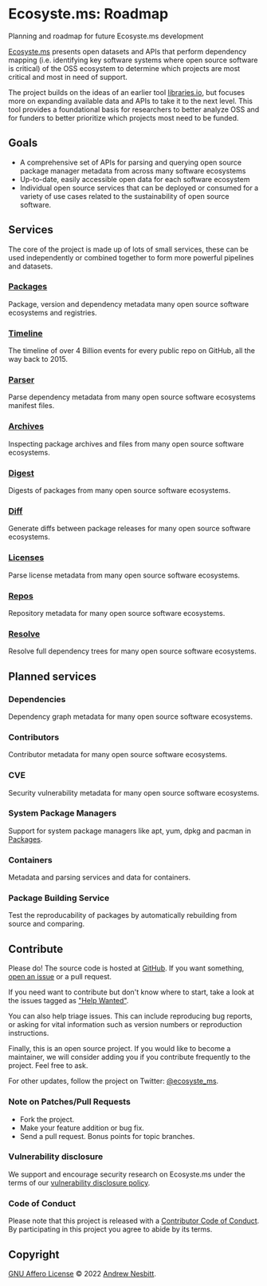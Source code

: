# Ecosyste.ms: Roadmap
Planning and roadmap for future Ecosyste.ms development

[Ecosyste.ms](http://Ecosyste.ms) presents open datasets and APIs that perform dependency mapping (i.e. identifying key software systems where open source software is critical) of the OSS ecosystem to determine which projects are most critical and most in need of support. 

The project builds on the ideas of an earlier tool [libraries.io](http://libraries.io/), but focuses more on expanding available data and APIs to take it to the next level. This tool provides a foundational basis for researchers to better analyze OSS and for funders to better prioritize which projects most need to be funded.

## Goals

- A comprehensive set of APIs for parsing and querying open source package manager metadata from across many software ecosystems
- Up-to-date, easily accessible open data for each software ecosystem
- Individual open source services that can be deployed or consumed for a variety of use cases related to the sustainability of open source software.

## Services

The core of the project is made up of lots of small services, these can be used independently 
or combined together to form more powerful pipelines and datasets.

### [Packages](https://github.com/ecosyste-ms/packages)

Package, version and dependency metadata many open source software ecosystems and registries.

### [Timeline](https://github.com/ecosyste-ms/timeline)

The timeline of over 4 Billion events for every public repo on GitHub, all the way back to 2015.

### [Parser](https://github.com/ecosyste-ms/parser)

Parse dependency metadata from many open source software ecosystems manifest files.

### [Archives](https://github.com/ecosyste-ms/archives)

Inspecting package archives and files from many open source software ecosystems.

### [Digest](https://github.com/ecosyste-ms/digest)

Digests of packages from many open source software ecosystems.

### [Diff](https://github.com/ecosyste-ms/diff)

Generate diffs between package releases for many open source software ecosystems.

### [Licenses](https://github.com/ecosyste-ms/licenses)

Parse license metadata from many open source software ecosystems.

### [Repos](https://github.com/ecosyste-ms/repos)

Repository metadata for many open source software ecosystems.

### [Resolve](https://github.com/ecosyste-ms/resolve)

Resolve full dependency trees for many open source software ecosystems.

## Planned services

### Dependencies

Dependency graph metadata for many open source software ecosystems.

### Contributors

Contributor metadata for many open source software ecosystems.

### CVE

Security vulnerability metadata for many open source software ecosystems.

### System Package Managers

Support for system package managers like apt, yum, dpkg and pacman in [Packages](https://github.com/ecosyste-ms/packages).

### Containers

Metadata and parsing services and data for containers.

### Package Building Service

Test the reproducability of packages by automatically rebuilding from source and comparing.

## Contribute

Please do! The source code is hosted at [GitHub](https://github.com/ecosyste-ms/roadmap). If you want something, [open an issue](https://github.com/ecosyste-ms/roadmap/issues/new) or a pull request.

If you need want to contribute but don't know where to start, take a look at the issues tagged as ["Help Wanted"](https://github.com/ecosyste-ms/roadmap/issues?q=is%3Aopen+is%3Aissue+label%3A%22help+wanted%22).

You can also help triage issues. This can include reproducing bug reports, or asking for vital information such as version numbers or reproduction instructions. 

Finally, this is an open source project. If you would like to become a maintainer, we will consider adding you if you contribute frequently to the project. Feel free to ask.

For other updates, follow the project on Twitter: [@ecosyste_ms](https://twitter.com/ecosyste_ms).

### Note on Patches/Pull Requests

 * Fork the project.
 * Make your feature addition or bug fix.
 * Send a pull request. Bonus points for topic branches.

### Vulnerability disclosure

We support and encourage security research on Ecosyste.ms under the terms of our [vulnerability disclosure policy](https://github.com/ecosyste-ms/roadmap/security/policy).

### Code of Conduct

Please note that this project is released with a [Contributor Code of Conduct](https://github.com/ecosyste-ms/.github/blob/main/CODE_OF_CONDUCT.md). By participating in this project you agree to abide by its terms.

## Copyright

[GNU Affero License](LICENSE) © 2022 [Andrew Nesbitt](https://github.com/andrew).
